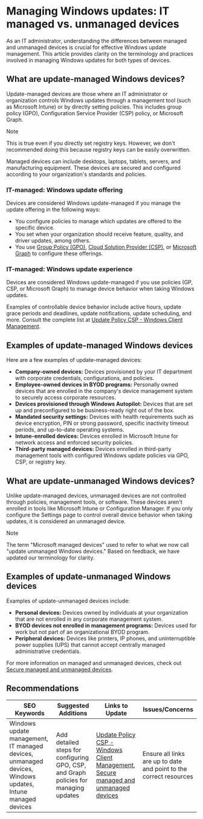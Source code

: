 

# Managing Windows updates: IT managed vs. unmanaged devices

As an IT administrator, understanding the differences between managed and unmanaged devices is crucial for effective Windows update management. This article provides clarity on the terminology and practices involved in managing Windows updates for both types of devices.

## What are update-managed Windows devices?

Update-managed devices are those where an IT administrator or organization controls Windows updates through a management tool (such as Microsoft Intune) or by directly setting policies. This includes group policy (GPO), Configuration Service Provider (CSP) policy, or Microsoft Graph.

> [!NOTE]
> This is true even if you directly set registry keys. However, we don't recommended doing this because registry keys can be easily overwritten.

Managed devices can include desktops, laptops, tablets, servers, and manufacturing equipment. These devices are secured and configured according to your organization's standards and policies.

### IT-managed: Windows update offering

Devices are considered Windows update-managed if you manage the update offering in the following ways:

- You configure policies to manage which updates are offered to the specific device.
- You set when your organization should receive feature, quality, and driver updates, among others.
- You use [Group Policy (GPO)](https://learn.microsoft.com/windows/deployment/update/waas-wufb-group-policy), [Cloud Solution Provider (CSP)](https://learn.microsoft.com/windows/client-management/mdm/policy-csp-update#update-allowupdateservice), or [Microsoft Graph](https://learn.microsoft.com/windows/deployment/update/deployment-service-overview) to configure these offerings.

### IT-managed: Windows update experience

Devices are considered Windows update-managed if you use policies (GP, CSP, or Microsoft Graph) to manage device behavior when taking Windows updates.

Examples of controllable device behavior include active hours, update grace periods and deadlines, update notifications, update scheduling, and more. Consult the complete list at [Update Policy CSP - Windows Client Management](https://docs.microsoft.com/windows/client-management/mdm/policy-csp-update).

## Examples of update-managed Windows devices

Here are a few examples of update-managed devices:

- **Company-owned devices:** Devices provisioned by your IT department with corporate credentials, configurations, and policies.
- **Employee-owned devices in BYOD programs:** Personally owned devices that are enrolled in the company's device management system to securely access corporate resources.
- **Devices provisioned through Windows Autopilot:** Devices that are set up and preconfigured to be business-ready right out of the box.
- **Mandated security settings:** Devices with health requirements such as device encryption, PIN or strong password, specific inactivity timeout periods, and up-to-date operating systems.
- **Intune-enrolled devices:** Devices enrolled in Microsoft Intune for network access and enforced security policies.
- **Third-party managed devices:** Devices enrolled in third-party management tools with configured Windows update policies via GPO, CSP, or registry key.

## What are update-unmanaged Windows devices?

Unlike update-managed devices, unmanaged devices are not controlled through policies, management tools, or software. These devices aren't enrolled in tools like Microsoft Intune or Configuration Manager. If you only configure the Settings page to control overall device behavior when taking updates, it is considered an unmanaged device.

> [!Note]
> The term "Microsoft managed devices" used to refer to what we now call "update unmanaged Windows devices." Based on feedback, we have updated our terminology for clarity.

## Examples of update-unmanaged Windows devices

Examples of update-unmanaged devices include:

- **Personal devices:** Devices owned by individuals at your organization that are not enrolled in any corporate management system.
- **BYOD devices not enrolled in management programs:** Devices used for work but not part of an organizational BYOD program.
- **Peripheral devices:** Devices like printers, IP phones, and uninterruptible power supplies (UPS) that cannot accept centrally managed administrative credentials.

For more information on managed and unmanaged devices, check out [Secure managed and unmanaged devices](https://docs.microsoft.com/mem/intune/protect/protect-devices).

## Recommendations

| SEO Keywords                                                                                              | Suggested Additions                                                                  | Links to Update                                                                                                                                                                                                                    | Issues/Concerns                                                    |
|-----------------------------------------------------------------------------------------------------------|--------------------------------------------------------------------------------------|------------------------------------------------------------------------------------------------------------------------------------------------------------------------------------------------------------------------------------|--------------------------------------------------------------------|
| Windows update management, IT managed devices, unmanaged devices, Windows updates, Intune managed devices | Add detailed steps for configuring GPO, CSP, and Graph policies for managing updates | [Update Policy CSP - Windows Client Management](https://docs.microsoft.com/windows/client-management/mdm/policy-csp-update), [Secure managed and unmanaged devices](https://docs.microsoft.com/mem/intune/protect/protect-devices) | Ensure all links are up to date and point to the correct resources |
